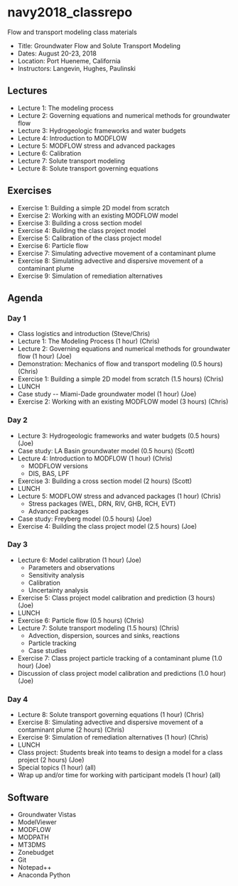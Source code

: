 # navy2018_classrepo
Flow and transport modeling class materials

* Title: Groundwater Flow and Solute Transport Modeling 
* Dates: August 20-23, 2018
* Location: Port Hueneme, California
* Instructors: Langevin, Hughes, Paulinski

## Lectures
* Lecture 1: The modeling process
* Lecture 2: Governing equations and numerical methods for groundwater flow
* Lecture 3: Hydrogeologic frameworks and water budgets
* Lecture 4: Introduction to MODFLOW
* Lecture 5: MODFLOW stress and advanced packages
* Lecture 6: Calibration
* Lecture 7: Solute transport modeling
* Lecture 8: Solute transport governing equations

## Exercises
* Exercise 1: Building a simple 2D model from scratch
* Exercise 2: Working with an existing MODFLOW model
* Exercise 3: Building a cross section model
* Exercise 4: Building the class project model
* Exercise 5: Calibration of the class project model
* Exercise 6: Particle flow
* Exercise 7: Simulating advective movement of a contaminant plume
* Exercise 8: Simulating advective and dispersive movement of a contaminant plume
* Exercise 9: Simulation of remediation alternatives

## Agenda

### Day 1
* Class logistics and introduction (Steve/Chris)
* Lecture 1: The Modeling Process (1 hour) (Chris)
* Lecture 2: Governing equations and numerical methods for groundwater flow (1 hour) (Joe)
* Demonstration: Mechanics of flow and transport modeling (0.5 hours) (Chris)
* Exercise 1: Building a simple 2D model from scratch (1.5 hours) (Chris)
* LUNCH
* Case study -- Miami-Dade groundwater model (1 hour) (Joe)
* Exercise 2: Working with an existing MODFLOW model (3 hours) (Chris)

### Day 2
* Lecture 3: Hydrogeologic frameworks and water budgets (0.5 hours) (Joe)
* Case study: LA Basin groundwater model (0.5 hours) (Scott)
* Lecture 4: Introduction to MODFLOW (1 hour) (Chris)
  * MODFLOW versions
  * DIS, BAS, LPF
* Exercise 3: Building a cross section model (2 hours) (Scott)
* LUNCH
* Lecture 5: MODFLOW stress and advanced packages (1 hour) (Chris)
  * Stress packages (WEL, DRN, RIV, GHB, RCH, EVT)
  * Advanced packages
* Case study: Freyberg model (0.5 hours) (Joe)
* Exercise 4: Building the class project model (2.5 hours) (Joe)

### Day 3
* Lecture 6: Model calibration (1 hour) (Joe)
  * Parameters and observations
  * Sensitivity analysis
  * Calibration
  * Uncertainty analysis
* Exercise 5: Class project model calibration and prediction (3 hours) (Joe)
* LUNCH
* Exercise 6: Particle flow (0.5 hours) (Chris)
* Lecture 7: Solute transport modeling (1.5 hours) (Chris)
  * Advection, dispersion, sources and sinks, reactions
  * Particle tracking
  * Case studies
* Exercise 7: Class project particle tracking of a contaminant plume (1.0 hour) (Joe)
* Discussion of class project model calibration and predictions (1.0 hour) (Joe)

### Day 4
* Lecture 8: Solute transport governing equations (1 hour) (Chris)
* Exercise 8: Simulating advective and dispersive movement of a contaminant plume (2 hours) (Chris)
* Exercise 9: Simulation of remediation alternatives (1 hour) (Chris)
* LUNCH
* Class project: Students break into teams to design a model for a class project (2 hours) (Joe)
* Special topics (1 hour) (all)
* Wrap up and/or time for working with participant models (1 hour) (all)

## Software
* Groundwater Vistas
* ModelViewer
* MODFLOW
* MODPATH
* MT3DMS
* Zonebudget
* Git
* Notepad++
* Anaconda Python
